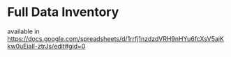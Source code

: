 # Full Data Inventory
available in https://docs.google.com/spreadsheets/d/1rrfj1nzdzdVRH9nHYu6fcXsV5ajKkw0uEialI-ztrJs/edit#gid=0
